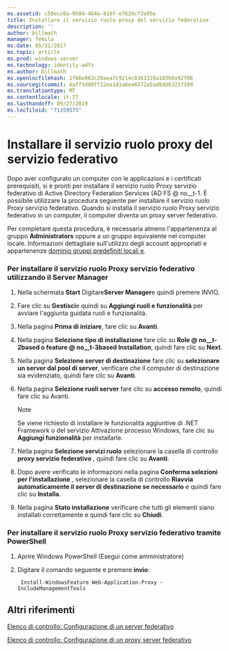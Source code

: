 ```yaml
---
ms.assetid: c50ecc6a-9504-4b4a-816f-e762dcf3a95e
title: Installare il servizio ruolo proxy del servizio federativo
description: ''
author: billmath
manager: femila
ms.date: 05/31/2017
ms.topic: article
ms.prod: windows-server
ms.technology: identity-adfs
ms.author: billmath
ms.openlocfilehash: 1f66e863c28aea7c9214c8363328a103b0a92f06
ms.sourcegitcommit: 6aff3d88ff22ea141a6ea6572a5ad8dd6321f199
ms.translationtype: MT
ms.contentlocale: it-IT
ms.lasthandoff: 09/27/2019
ms.locfileid: "71359575"
---
```

# <a name="install-the-federation-service-proxy-role-service"></a>Installare il servizio ruolo proxy del servizio federativo

Dopo aver configurato un computer con le applicazioni e i certificati prerequisiti, si è pronti per installare il servizio ruolo Proxy servizio federativo di Active Directory Federation Services \(AD FS @ no__t-1. È possibile utilizzare la procedura seguente per installare il servizio ruolo Proxy servizio federativo. Quando si installa il servizio ruolo Proxy servizio federativo in un computer, il computer diventa un proxy server federativo.  
  
Per completare questa procedura, è necessaria almeno l'appartenenza al gruppo **Administrators** oppure a un gruppo equivalente nel computer locale.  Informazioni dettagliate sull'utilizzo degli account appropriati e appartenenze [dominio gruppi predefiniti locali e](https://go.microsoft.com/fwlink/?LinkId=83477).   
  
### <a name="to-install-the-federation-service-proxy-role-service-using-the-server-manager"></a>Per installare il servizio ruolo Proxy servizio federativo utilizzando il Server Manager
  
1.  Nella schermata **Start** Digitare**Server Manager**e quindi premere INVIO.  
  
2.  Fare clic su **Gestisci**e quindi su **Aggiungi ruoli e funzionalità** per avviare l'aggiunta guidata ruoli e funzionalità.  
  
3.  Nella pagina **Prima di iniziare**, fare clic su **Avanti**.  
  
4.  Nella pagina **Selezione tipo di installazione** fare clic su **Role @ no__t-2based o feature @ no__t-3based Installation**, quindi fare clic su **Next**.  
  
5.  Nella pagina **Selezione server di destinazione** fare clic su **selezionare un server dal pool di server**, verificare che il computer di destinazione sia evidenziato, quindi fare clic su **Avanti**.  
  
6.  Nella pagina **Selezione ruoli server** fare clic su **accesso remoto**, quindi fare clic su Avanti.  
  
    > [!NOTE]  
    > Se viene richiesto di installare le funzionalità aggiuntive di .NET Framework o del servizio Attivazione processo Windows, fare clic su **Aggiungi funzionalità** per installarle.  
  
7. Nella pagina **Selezione servizi ruolo** selezionare la casella di controllo **proxy servizio federativo** , quindi fare clic su **Avanti**.  

8. Dopo avere verificato le informazioni nella pagina **Conferma selezioni per l'installazione** , selezionare la casella di controllo **Riavvia automaticamente il server di destinazione se necessario** e quindi fare clic su **Installa**.  
  
13. Nella pagina **Stato installazione** verificare che tutti gli elementi siano installati correttamente e quindi fare clic su **Chiudi**.  

### <a name="to-install-the-federation-service-proxy-role-service-using-powershell"></a>Per installare il servizio ruolo Proxy servizio federativo tramite PowerShell

1. Aprire Windows PowerShell (Esegui come amministratore)

2. Digitare il comando seguente e premere **invio**:

        Install-WindowsFeature Web-Application-Proxy -IncludeManagementTools



  
## <a name="additional-references"></a>Altri riferimenti  
[Elenco di controllo: Configurazione di un server federativo](Checklist--Setting-Up-a-Federation-Server.md)  
  
[Elenco di controllo: Configurazione di un proxy server federativo](Checklist--Setting-Up-a-Federation-Server-Proxy.md)  
  

